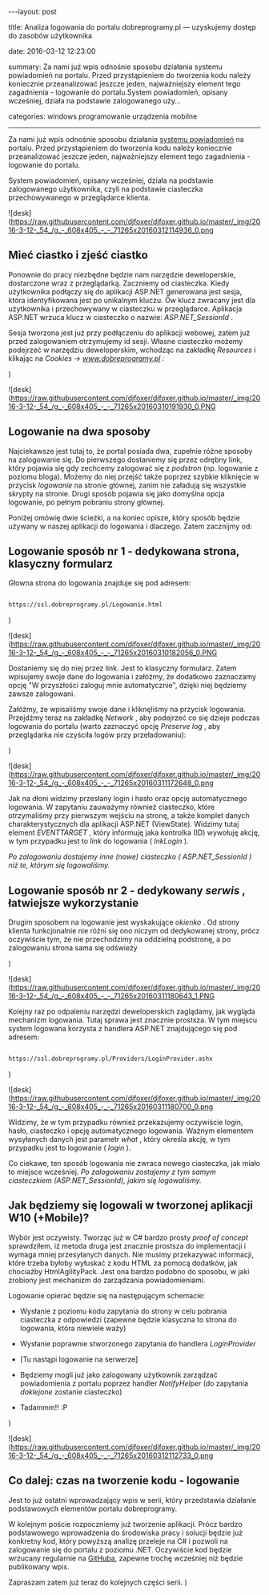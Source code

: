 ﻿---layout:     post
title:      Analiza logowania do portalu dobreprogramy.pl — uzyskujemy dostęp do zasobów użytkownika
date:       2016-03-12 12:23:00
summary:    Za nami już wpis odnośnie sposobu działania systemu powiadomień na portalu. Przed przystąpieniem do tworzenia kodu należy koniecznie przeanalizować jeszcze jeden, najważniejszy element tego zagadnienia - logowanie do portalu.System powiadomień, opisany wcześniej, działa na podstawie zalogowanego uży...
categories: windows programowanie urządzenia mobilne
---



Za nami już wpis odnośnie sposobu działania [systemu powiadomień](http://www.dobreprogramy.pl/djfoxer/Analizujemy-kod-portalu-dobreprogramy.pl-czyli-jak-dziala-system-powiadomien,71145.html) na portalu. Przed przystąpieniem do tworzenia kodu należy koniecznie przeanalizować jeszcze jeden, najważniejszy element tego zagadnienia - logowanie do portalu.

System powiadomień, opisany wcześniej, działa na podstawie zalogowanego użytkownika, czyli na podstawie ciasteczka przechowywanego w przeglądarce klienta. 



![desk](https://raw.githubusercontent.com/djfoxer/djfoxer.github.io/master/_img/2016-3-12-_54_/g_-_608x405_-_-_71265x20160312114936_0.png









## Mieć ciastko i zjeść ciastko



Ponownie do pracy niezbędne będzie nam narzędzie deweloperskie, dostarczone wraz z przeglądarką. Zaczniemy od ciasteczka. Kiedy użytkownika podłączy się do aplikacji ASP.NET generowana jest sesja, która identyfikowana jest po unikalnym kluczu. &#211;w klucz zwracany jest dla użytkownika i przechowywany w ciasteczku w przeglądarce. Aplikacja ASP.NET wrzuca klucz w ciasteczko o nazwie:  *ASP.NET_SessionId* . 

Sesja tworzona jest już przy podłączeniu do aplikacji webowej, zatem już przed zalogowaniem otrzymujemy id sesji. Własne ciasteczko możemy podejrzeć w narzędziu deweloperskim, wchodząc na zakładkę  *Resources*  i klikając na  *Cookies -&gt; www.dobreprogramy.pl* :

)

![desk](https://raw.githubusercontent.com/djfoxer/djfoxer.github.io/master/_img/2016-3-12-_54_/g_-_608x405_-_-_71265x20160310191930_0.PNG





## Logowanie na dwa sposoby



Najciekawsze jest tutaj to, że portal posiada dwa, zupełnie różne sposoby na zalogowanie się. Do pierwszego dostaniemy się przez odrębny link, który pojawia się gdy zechcemy zalogować się z  *podstron*  (np. logowanie z poziomu bloga). Możemy do niej przejść także poprzez szybkie kliknięcie w przycisk  *logowanie*  na stronie głównej, zanim nie załadują się wszystkie skrypty na stronie. Drugi sposób pojawia się jako domyślna opcja logowanie, po pełnym pobraniu strony głównej.

Poniżej omówię dwie ścieżki, a na koniec opisze, który sposób będzie używany w naszej aplikacji do logowania i dlaczego. Zatem zacznijmy od:




## Logowanie sposób nr 1 - dedykowana strona, klasyczny formularz



Głowna strona do logowania znajduje się pod adresem:


```html
https://ssl.dobreprogramy.pl/Logowanie.html
```


)

![desk](https://raw.githubusercontent.com/djfoxer/djfoxer.github.io/master/_img/2016-3-12-_54_/g_-_608x405_-_-_71265x20160310182056_0.PNG



Dostaniemy się do niej  przez link. Jest to klasyczny formularz. Zatem wpisujemy swoje dane do logowania i załóżmy, że  dodatkowo zaznaczamy opcję &quot;W przyszłości zaloguj mnie automatycznie&quot;, dzięki niej będziemy zawsze zalogowani.

Załóżmy, że wpisaliśmy swoje dane i kliknęliśmy na przycisk logowania. Przejdźmy teraz na zakładkę  *Network* , aby podejrzeć co się dzieje podczas logowania do portalu (warto zaznaczyć opcję  *Preserve log* , aby przeglądarka nie czyściła logów przy przeładowaniu):

)

![desk](https://raw.githubusercontent.com/djfoxer/djfoxer.github.io/master/_img/2016-3-12-_54_/g_-_608x405_-_-_71265x20160311172648_0.png



Jak na dłoni widzimy przesłany login i hasło oraz opcję automatycznego logowania. W zapytaniu zauważymy również ciasteczko, które otrzymaliśmy przy pierwszym wejściu na stronę, a także komplet danych charakterystycznych dla aplikacji ASP.NET (ViewState). Widzimy tutaj element  *EVENTTARGET* , który informuję jaka kontrolka (ID) wywołuję akcję, w tym przypadku jest to  *link*  do logowania ( *lnkLogin* ).

 *Po zalogowaniu dostajemy inne (nowe) ciasteczko ( *ASP.NET_SessionId* ) niż te, którym się logowaliśmy.*  



## Logowanie sposób nr 2 - dedykowany  *serwis* , łatwiejsze wykorzystanie



Drugim sposobem na logowanie jest wyskakujące  *okienko* . Od strony klienta funkcjonalnie nie różni się ono niczym od dedykowanej strony, prócz oczywiście tym, że nie przechodzimy na oddzielną podstronę, a po zalogowaniu strona sama się odświeży 

)

![desk](https://raw.githubusercontent.com/djfoxer/djfoxer.github.io/master/_img/2016-3-12-_54_/g_-_608x405_-_-_71265x20160311180643_1.PNG



Kolejny raz po odpaleniu narzędzi deweloperskich zaglądamy, jak wygląda mechanizm logowania. Tutaj sprawa jest znacznie prostsza. W tym miejscu system logowana korzysta z handlera ASP.NET znajdującego się pod adresem:


```html
https://ssl.dobreprogramy.pl/Providers/LoginProvider.ashx
```


)

![desk](https://raw.githubusercontent.com/djfoxer/djfoxer.github.io/master/_img/2016-3-12-_54_/g_-_608x405_-_-_71265x20160311180700_0.png



Widzimy, że w tym przypadku również przekazujemy oczywiście login, hasło, ciasteczko i opcję automatycznego logowania. Ważnym elementem wysyłanych danych jest parametr  *what* , który określa akcję, w tym przypadku jest to logowanie ( *login* ).

Co ciekawe, ten sposób logowania nie zwraca nowego ciasteczka, jak miało to miejsce  wcześniej.  *Po zalogowaniu zostajemy z tym samym ciasteczkiem (ASP.NET_SessionId), jakim się logowaliśmy.* 




## Jak będziemy się logowali w tworzonej aplikacji W10 (+Mobile)?



Wybór jest oczywisty. Tworząc już w C# bardzo prosty  *proof of concept*  sprawdziłem, iż metoda druga jest znacznie prostsza do implementacji i wymaga mniej przesyłanych danych. Nie musimy przekazywać informacji, które trzeba byłoby wyłuskać z kodu HTML za pomocą dodatków, jak chociażby  HtmlAgilityPack. Jest ona bardzo podobno do sposobu, w jaki zrobiony jest mechanizm do zarządzania powiadomieniami. 

Logowanie opierać będzie się na następującym schemacie:


  * Wysłanie z poziomu kodu zapytania do strony w celu pobrania ciasteczka z odpowiedzi (zapewne będzie klasyczna to strona do logowania, która niewiele waży) 


  * Wysłanie poprawnie stworzonego zapytania do handlera  *LoginProvider*    


  * [Tu nastąpi logowanie na serwerze]


  * Będziemy mogli już jako zalogowany użytkownik zarządzać powiadomienia z portalu poprzez handler   *NotifyHelper*  (do zapytania  *doklejone*  zostanie ciasteczko)


  * Tadammm!! :P



)

![desk](https://raw.githubusercontent.com/djfoxer/djfoxer.github.io/master/_img/2016-3-12-_54_/g_-_608x405_-_-_71265x20160312112733_0.png





## Co dalej: czas na tworzenie kodu - logowanie


Jest to już ostatni wprowadzający wpis w serii, który przedstawia działanie podstawowych elementów portalu dobreprogramy. 

W kolejnym poście rozpoczniemy już tworzenie aplikacji. Prócz bardzo podstawowego wprowadzenia do środowiska pracy i solucji będzie już konkretny kod, który powyższą analizę przeleje na C# i pozwoli na zalogowanie się do portalu z poziomu .NET. Oczywiście kod będzie wrzucany regularnie na [GitHuba](https://github.com/djfoxer/dp.notification), zapewne trochę wcześniej niż będzie publikowany wpis.

Zapraszam zatem już teraz do kolejnych części serii.
)